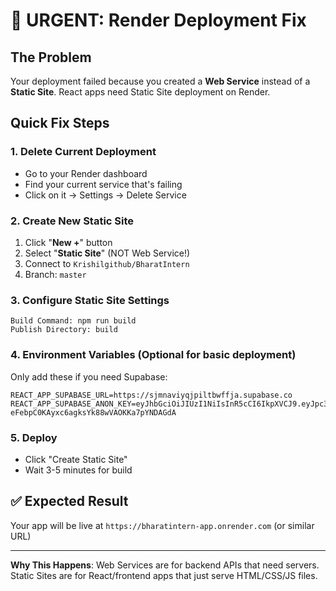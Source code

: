# 🚨 URGENT: Render Deployment Fix

## The Problem
Your deployment failed because you created a **Web Service** instead of a **Static Site**. React apps need Static Site deployment on Render.

## Quick Fix Steps

### 1. Delete Current Deployment
- Go to your Render dashboard
- Find your current service that's failing
- Click on it → Settings → Delete Service

### 2. Create New Static Site
1. Click "**New +**" button
2. Select "**Static Site**" (NOT Web Service!)
3. Connect to `Krishilgithub/BharatIntern`
4. Branch: `master`

### 3. Configure Static Site Settings
```
Build Command: npm run build
Publish Directory: build
```

### 4. Environment Variables (Optional for basic deployment)
Only add these if you need Supabase:
```
REACT_APP_SUPABASE_URL=https://sjmnaviyqjpiltbwffja.supabase.co
REACT_APP_SUPABASE_ANON_KEY=eyJhbGciOiJIUzI1NiIsInR5cCI6IkpXVCJ9.eyJpc3MiOiJzdXBhYmFzZSIsInJlZiI6InNqbW5hdml5cWpwaWx0YndmZmphIiwicm9sZSI6ImFub24iLCJpYXQiOjE3NTc4MzQ5NDUsImV4cCI6MjA3MzQxMDk0NX0.KiH9E-eFebpC0KAyxc6agksYk88wVAOKKa7pYNDAGdA
```

### 5. Deploy
- Click "Create Static Site"
- Wait 3-5 minutes for build

## ✅ Expected Result
Your app will be live at `https://bharatintern-app.onrender.com` (or similar URL)

---
**Why This Happens**: Web Services are for backend APIs that need servers. Static Sites are for React/frontend apps that just serve HTML/CSS/JS files.